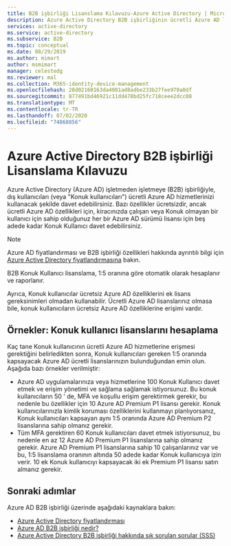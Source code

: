 ```yaml
---
title: B2B işbirliği Lisanslama Kılavuzu-Azure Active Directory | Microsoft Docs
description: Azure Active Directory B2B işbirliğinin ücretli Azure AD lisansları gerekmez, ancak B2B Konuk kullanıcıları için ücretli özellikler de edinebilirsiniz
services: active-directory
ms.service: active-directory
ms.subservice: B2B
ms.topic: conceptual
ms.date: 08/29/2019
ms.author: mimart
author: msmimart
manager: celestedg
ms.reviewer: mal
ms.collection: M365-identity-device-management
ms.openlocfilehash: 28d02160163da4081ad8adbe233b27fee970a0df
ms.sourcegitcommit: 877491bd46921c11dd478bd25fc718ceee2dcc08
ms.translationtype: MT
ms.contentlocale: tr-TR
ms.lasthandoff: 07/02/2020
ms.locfileid: "74868856"
---
```

# <a name="azure-active-directory-b2b-collaboration-licensing-guidance"></a>Azure Active Directory B2B işbirliği Lisanslama Kılavuzu

Azure Active Directory (Azure AD) işletmeden işletmeye (B2B) işbirliğiyle, dış kullanıcıları (veya "Konuk kullanıcıları") ücretli Azure AD hizmetlerinizi kullanacak şekilde davet edebilirsiniz. Bazı özellikler ücretsizdir, ancak ücretli Azure AD özellikleri için, kiracınızda çalışan veya Konuk olmayan bir kullanıcı için sahip olduğunuz her bir Azure AD sürümü lisansı için beş adede kadar Konuk Kullanıcı davet edebilirsiniz.

> [!NOTE]
> Azure AD fiyatlandırması ve B2B işbirliği özellikleri hakkında ayrıntılı bilgi için [Azure Active Directory fiyatlandırmasına](https://azure.microsoft.com/pricing/details/active-directory/) bakın.

B2B Konuk Kullanıcı lisanslama, 1:5 oranına göre otomatik olarak hesaplanır ve raporlanır. 

Ayrıca, Konuk kullanıcılar ücretsiz Azure AD özelliklerini ek lisans gereksinimleri olmadan kullanabilir. Ücretli Azure AD lisanslarınız olmasa bile, konuk kullanıcıların ücretsiz Azure AD özelliklerine erişimi vardır. 

## <a name="examples-calculating-guest-user-licenses"></a>Örnekler: Konuk kullanıcı lisanslarını hesaplama
Kaç tane Konuk kullanıcının ücretli Azure AD hizmetlerine erişmesi gerektiğini belirledikten sonra, Konuk kullanıcıları gereken 1:5 oranında kapsayacak Azure AD ücretli lisanslarınızın bulunduğundan emin olun. Aşağıda bazı örnekler verilmiştir:

- Azure AD uygulamalarınıza veya hizmetlerine 100 Konuk Kullanıcı davet etmek ve erişim yönetimi ve sağlama sağlamak istiyorsunuz. Bu konuk kullanıcıların 50 ' de, MFA ve koşullu erişim gerektirmek gerekir, bu nedenle bu özellikler için 10 Azure AD Premium P1 lisansı gerekir. Konuk kullanıcılarınızla kimlik koruması özelliklerini kullanmayı planlıyorsanız, Konuk kullanıcıları kapsayan aynı 1:5 oranında Azure AD Premium P2 lisanslarına sahip olmanız gerekir.
- Tüm MFA gerektiren 60 Konuk kullanıcıları davet etmek istiyorsunuz, bu nedenle en az 12 Azure AD Premium P1 lisanslarına sahip olmanız gerekir. Azure AD Premium P1 lisanslarına sahip 10 çalışanlarınız var ve bu, 1:5 lisanslama oranının altında 50 adede kadar Konuk kullanıcıya izin verir. 10 ek Konuk kullanıcıyı kapsayacak iki ek Premium P1 lisansı satın almanız gerekir.

## <a name="next-steps"></a>Sonraki adımlar

Azure AD B2B işbirliği üzerinde aşağıdaki kaynaklara bakın:

* [Azure Active Directory fiyatlandırması](https://azure.microsoft.com/pricing/details/active-directory/)
* [Azure AD B2B işbirliği nedir?](what-is-b2b.md)
* [Azure Active Directory B2B işbirliği hakkında sık sorulan sorular (SSS)](faq.md)

